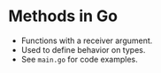 # Methods in Go

- Functions with a receiver argument.
- Used to define behavior on types.
- See `main.go` for code examples.
